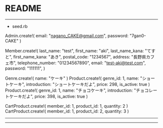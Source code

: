 # README


----
* seed.rb

Admin.create!(
  email: "nagano_CAKE@gmail.com",
  password: "7gan0-CAKE"
  )
 
 Member.create!(
  last_name: "test",
  first_name: "aki",
  last_name_kana: "てすと",
  first_name_kana: "あき",
  postal_code: "1234567",
  address: "長野県カフェ市",
  telephone_number: "01234567890",
  email: "test-aki@test.com",
  password: "111111",
  )
  
Genre.create!(
    name: "ケーキ"
)
Product.create!(
    genre_id: 1,
    name: "ショートケーキ",
    introduction: "ショートケーキだよ",
    price: 298,
    is_active: true
)
Product.create!(
    genre_id: 1,
    name: "チョコケーキ",
    introduction: "チョコレートケーキだよ",
    price: 398,
    is_active: true
)

CartProduct.create!(
    member_id: 1,
    product_id: 1,
    quantity: 2
)
CartProduct.create!(
    member_id: 1,
    product_id: 2,
    quantity: 3
)



----

-----

